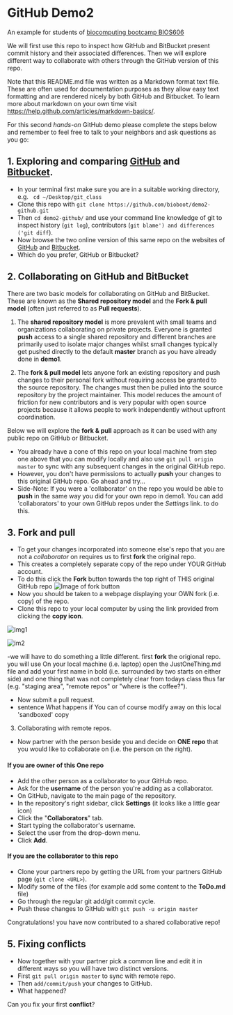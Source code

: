 # GitHub Demo2 
An example for students of [biocomputing bootcamp BIOS606](http://bioboot.github.io/web-2015/)

We will first use this repo to inspect how GitHub and BitBucket present commit history and their associated differences. Then we will explore different way to collaborate with others through the GitHub version of this repo.

Note that this README.md file was written as a Markdown format text file. These are often used for documentation purposes as they allow easy 
text formatting and are rendered nicely by both GitHub and Bitbucket. To learn more about markdown on your own time visit <https://help.github.com/articles/markdown-basics/>.

For this second _hands-on_ GitHub demo please complete the steps below and remember to feel free to talk to your neighbors and ask questions as you go: 


## 1. Exploring and comparing [GitHub](https://github.com/bioboot/demo2-github) and [Bitbucket](https://bitbucket.org/bjgrant/demo2-github/).
- In your terminal first make sure you are in a suitable working directory, e.g. ` cd ~/Desktop/git_class`
- Clone this repo with `git clone https://github.com/bioboot/demo2-github.git`
- Then `cd demo2-github/` and use your command line knowledge of git to inspect history (`git log`), contributors (`git blame') and differences ('git diff`).
- Now browse the two online version of this same repo on the websites of [GitHub](https://github.com/bioboot/demo2-github) and [Bitbucket](https://bitbucket.org/bjgrant/demo2-github/).
- Which do you prefer, GitHub or Bitbucket?



## 2.  Collaborating on GitHub and BitBucket
There are two basic models for collaborating on GitHub and BitBucket. These are known as the **Shared repository model** and the **Fork & pull model** (often just referred to as **Pull requests**).


1. The **shared repository model** is more prevalent with small teams and organizations collaborating on private projects. Everyone is granted **push** access to a single shared repository and different branches are primarily used to isolate major changes whilst small changes typically get pushed directly to the default **master** branch as you have already done in **demo1**.


2. The **fork & pull model** lets anyone fork an existing repository and push changes to their personal fork without requiring access be granted to the source repository. The changes must then be pulled into the source repository by the project maintainer. This model reduces the amount of friction for new contributors and is very popular with open source projects because it allows people to work independently without upfront coordination.


Below we will explore the **fork & pull** approach as it can be used with any public repo on GitHub or Bitbucket.
- You already have a cone of this repo on your local machine from step one above that you can modify locally and also use `git pull origin master` to sync with any subsequent changes in the original GitHub repo. 
- However, you don't have permissions to actually **push** your changes to this original GitHub repo. Go ahead and try... 
- Side-Note: If you were a 'collaborator' on the repo you would be able to **push** in the same way you did for your own repo in demo1. You can add 'collaborators' to your own GitHub repos under the *Settings* link. 
to do this.


## 3. Fork and pull
- To get your changes incorporated into someone else's repo that you are not a *collaborator* on requires us to first **fork** the original repo.
- This creates a completely separate copy of the repo under YOUR GitHub account.
- To do this click the **Fork** button towards the top right of THIS original GitHub repo ![Image of fork button](http://kodi.wiki/images/d/d8/Github_fork.jpg)
- Now you should be taken to a webpage displaying your OWN fork (i.e. copy) of the repo.
- Clone this repo to your local computer by using the link provided from clicking the **copy icon**.

![img1](https://help.github.com/assets/images/help/repository/fork_button.jpg)

![im2](https://help.github.com/assets/images/help/repository/clone-repo-clone-url-button.png)



-we will have to do something a little different. first **fork** the origional repo. you will use On your local machine (i.e. laptop) open the JustOneThing.md file and add your first name in bold (i.e. surrounded by two starts on either side) and one thing that was not completely clear from todays class thus far (e.g. "staging area", "remote repos" or "where is the coffee?").
- Now submit a pull request.
- sentence What happens if You can of course modify away on this local 'sandboxed' copy



3. Collaborating with remote repos.

- Now partner with the person beside you and decide on **ONE repo** that you would like to collaborate on (i.e. the person on the right).

#### If you are owner of this **One repo**
- Add the other person as a collaborator to your GitHub repo.
- Ask for the **username** of the person you're adding as a collaborator. 
- On GitHub, navigate to the main page of the repository.
- In the repository's right sidebar, click  **Settings** (it looks like a little gear icon)
- Click the "**Collaborators**" tab.
- Start typing the collaborator's username.
- Select the user from the drop-down menu.
- Click **Add**.

#### If you are the collaborator to this repo
- Clone your partners repo by getting the URL from your partners GitHub page (`git clone <URL>`).
- Modify some of the files (for example add some content to the **ToDo.md** file)
- Go through the regular git add/git commit cycle.
- Push these changes to GitHub with `git push -u origin master`

Congratulations! you have now contributed to a shared collaborative repo! 

## 5. Fixing conflicts

- Now together with your partner pick a common line and edit it in different ways so you will have two distinct versions.
- First `git pull origin master` to sync with remote repo.
- Then `add/commit/push` your changes to GitHub.
- What happened?

Can you fix your first **conflict**?






